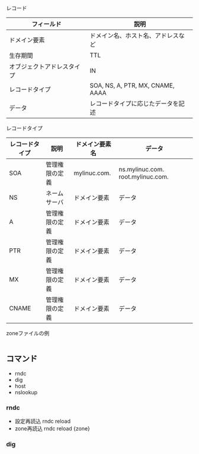 レコード

|フィールド| 説明|
|---|---|
| ドメイン要素| ドメイン名、ホスト名、アドレスなど|
| 生存期間| TTL |
| オブジェクトアドレスタイプ| IN |
| レコードタイプ　| SOA, NS, A, PTR, MX, CNAME, AAAA|
| データ | レコードタイプに応じたデータを記述 |

レコードタイプ

| レコードタイプ| 説明| ドメイン要素名 |データ |
|---|---|--- |---|
|SOA| 管理権限の定義| mylinuc.com.|ns.mylinuc.com. root.mylinuc.com.|
|NS| ネームサーバ| ドメイン要素|データ|
|A| 管理権限の定義| ドメイン要素|データ|
|PTR| 管理権限の定義| ドメイン要素|データ|
|MX| 管理権限の定義| ドメイン要素|データ|
|CNAME| 管理権限の定義| ドメイン要素|データ|


zoneファイルの例

```

```

## コマンド

- rndc
- dig
- host
- nslookup

### rndc

- 設定再読込 rndc reload 
- zone再読込 rndc reload {zone}

### dig